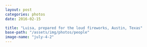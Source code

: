 ```yaml
---
layout: post
categories: photos
date: 2016-02-15

title: "Luisa, prepared for the loud fireworks, Austin, Texas"
base-path: "/assets/img/photos/people"
image-name: "july-4-2"
---
```

